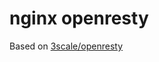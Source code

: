 nginx openresty
===============
Based on [3scale/openresty](https://github.com/3scale/docker-openresty)
